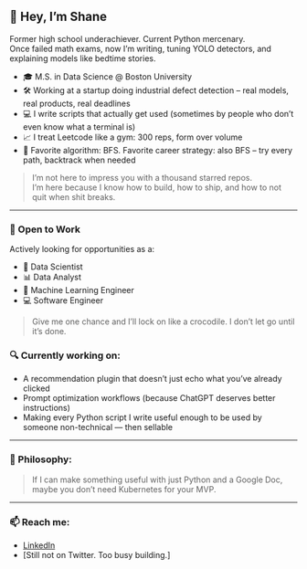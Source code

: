 ## 👋 Hey, I’m Shane

Former high school underachiever. Current Python mercenary.  
Once failed math exams, now I’m writing, tuning YOLO detectors, and explaining models like bedtime stories.

- 🎓 M.S. in Data Science @ Boston University  
- 🛠 Working at a startup doing industrial defect detection – real models, real products, real deadlines  
- 💻 I write scripts that actually get used (sometimes by people who don’t even know what a terminal is)  
- 📈 I treat Leetcode like a gym: 300 reps, form over volume  
- 🧠 Favorite algorithm: BFS. Favorite career strategy: also BFS – try every path, backtrack when needed

> I’m not here to impress you with a thousand starred repos.  
> I’m here because I know how to build, how to ship, and how to not quit when shit breaks.

---

### 💼 Open to Work

Actively looking for opportunities as a:
- 🧠 Data Scientist
- 📊 Data Analyst
- 🤖 Machine Learning Engineer
- 💻 Software Engineer

> Give me one chance and I’ll lock on like a crocodile. I don’t let go until it’s done.


### 🔍 Currently working on:
- A recommendation plugin that doesn’t just echo what you’ve already clicked  
- Prompt optimization workflows (because ChatGPT deserves better instructions)  
- Making every Python script I write useful enough to be used by someone non-technical — then sellable

---

### 💬 Philosophy:
> If I can make something useful with just Python and a Google Doc,  
> maybe you don’t need Kubernetes for your MVP.

---

### 📫 Reach me:
- [LinkedIn](https://www.linkedin.com/in/shane-li-882388201/)
- [Still not on Twitter. Too busy building.]

